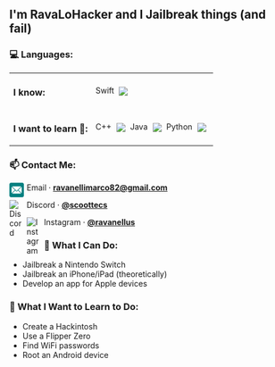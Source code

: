 ## I'm RavaLoHacker and I Jailbreak things (and fail)

### 💻 Languages:

<table align="center">
  <tr>
    <td>
      <h3>I know:</h3>
    </td>
    <td>
      <p>
        Swift <img align="center" style="margin: 0 5px;" width="20px" src="https://sswg.gallerycdn.vsassets.io/extensions/sswg/swift-lang/1.7.0/1698240428599/Microsoft.VisualStudio.Services.Icons.Default"/>
      </p>    
    </td>
  </tr>
  <tr>
    <td>
      <h3>I want to learn 🌱:</h3>
    </td>
    <td>
      <p>
        C++ <img align="center" style="margin: 0 5px;" width="20px" src="https://upload.wikimedia.org/wikipedia/commons/thumb/1/18/ISO_C%2B%2B_Logo.svg/1822px-ISO_C%2B%2B_Logo.svg.png"/>
        Java <img align="center" style="margin: 0 5px;" width="20px" src="https://encrypted-tbn0.gstatic.com/images?q=tbn:ANd9GcT0YrHadtMm0h26yoJkkzeXtfwm2hST7R62zw&s"/>
        Python <img align="center" style="margin: 0 5px;" width="20px" src="https://upload.wikimedia.org/wikipedia/commons/c/c3/Python-logo-notext.svg"/>
      </p>    
    </td>
  </tr>
</table>

### 📫 Contact Me:

<p>
  <a href="mailto:ravanellimarco82@gmail.com"><img align="left" style="margin-right: 5px; border-radius: 1%;" alt="Email" width="26px" src="https://github.com/LoreSchaeffer/LoreSchaeffer/blob/69785c1ed6a5774b298181e3d81cdc92dbf25280/resources/mail.png"/></a>Email &middot; <a style="font-weight: bold;" href="mailto:ravanellimarco82@gmail.com">ravanellimarco82@gmail.com</a>
</p>
<p>
  <a href="https://discord.com"><img align="left" style="margin-right: 5px;" alt="Discord" width="26px" src="https://skillicons.dev/icons?i=discord&theme=light"/></a>Discord &middot; <a style="font-weight: bold;" href="https://discord.com">@scoottecs</a>
</p>
<p>
  <a href="https://instagram.com/ravanellus"><img align="left" style="margin-right: 5px;" alt="Instagram" width="26px" src="https://skillicons.dev/icons?i=instagram&theme=light"/></a>Instagram &middot; <a style="font-weight: bold;" href="https://instagram.com/ravanellus">@ravanellus</a>
</p>

### 🔧 What I Can Do:

- Jailbreak a Nintendo Switch
- Jailbreak an iPhone/iPad (theoretically)
- Develop an app for Apple devices

### 🌟 What I Want to Learn to Do:

- Create a Hackintosh
- Use a Flipper Zero
- Find WiFi passwords
- Root an Android device